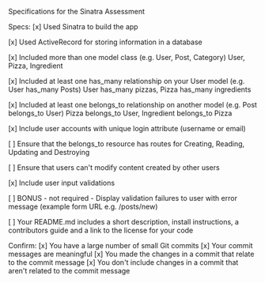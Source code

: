 Specifications for the Sinatra Assessment

Specs:
 [x] Used Sinatra to build the app

 [x]  Used ActiveRecord for storing information in a database

 [x] Included more than one model class (e.g. User, Post, Category)
        User, Pizza, Ingredient

 [x]  Included at least one has_many relationship on your User model (e.g. User has_many Posts)
        User has_many pizzas, Pizza has_many ingredients

 [x]  Included at least one belongs_to relationship on another model (e.g. Post belongs_to User)
        Pizza belongs_to User, Ingredient belongs_to Pizza

 [x]  Include user accounts with unique login attribute (username or email)

 [ ]  Ensure that the belongs_to resource has routes for Creating, Reading, Updating and Destroying

 [ ]  Ensure that users can't modify content created by other users

 [x]  Include user input validations

 [ ]  BONUS - not required - Display validation failures to user with error message (example form URL e.g. /posts/new)

 [ ]  Your README.md includes a short description, install instructions, a contributors guide and a link to the license for your code

Confirm:
 [x]  You have a large number of small Git commits
 [x]  Your commit messages are meaningful
 [x]  You made the changes in a commit that relate to the commit message
 [x]  You don't include changes in a commit that aren't related to the commit message